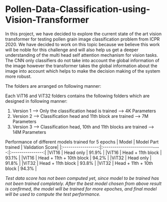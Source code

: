 # Pollen-Data-Classification-using-Vision-Transformer

In this project, we have decided to explore the current state of the art vision transformer for testing pollen grain image classification problem from ICPR 2020. 
We have decided to work on this topic because we believe this work will be noble for this challenge and will also help us get a deeper understanding of the multi head self attention mechanism for vision tasks. 
The CNN only classifiers do not take into account the global information of the image however the transformer takes the global information about the image into account which helps to make the decision making of the system more robust.

The folders are arranged on following manner:

Each ViT16 and ViT32 folders contains the following folders which are designed in following manner:

1. Version 1 --> Only the classification head is trained --> 4K Parameters 
2. Version 2 --> Classification head and 11th block are trained --> 7M Parameters
3. Version 3 --> Classification head, 10th and 11th blocks are trained --> 14M Parameters

Performance of different models trained for 5 epochs
|        Model       |      Model Part trained       |  Validation Score|
|:------------------:|:-----------------------------:|:----------------:|
|ViT16               |             Head only         |     91.9%        |
|ViT16               |           Head + 11th block   |     93.1%        |
|ViT16               |   Head + 11th + 10th  block   |     94.2%        |
|ViT32               |   Head only                   |     91.8%        |
|ViT32               |   Head + 11th block           |     93.8%        |
|ViT32               |   Head + 11th + 10th  block   |     94.3%        |

_Test data score has not been computed yet, since model to be trained has not been trained completely. After the best model chosen from above result is confirmed, the model will be trained for more epoches, and final model will be used to compute the test performance._
